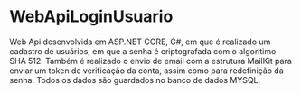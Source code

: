 # WebApiLoginUsuario
Web Api desenvolvida em ASP.NET CORE, C#, em que é realizado um cadastro de usuários, em que a senha é criptografada com o algoritimo SHA 512. 
Também é realizado o envio de email com a estrutura MailKit para enviar um token de verificação da conta, assim como para redefinição da senha. 
Todos os dados são guardados no banco de dados MYSQL.
